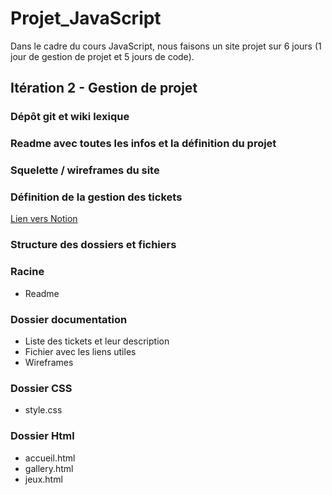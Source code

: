 # Projet_JavaScript
Dans le cadre du cours JavaScript, nous faisons un site projet sur 6 jours (1 jour de gestion de projet et 5 jours de code). 

## Itération 2 - Gestion de projet

### Dépôt git et wiki lexique

### Readme avec toutes les infos et la définition du projet

### Squelette / wireframes du site

### Définition de la gestion des tickets

[Lien vers Notion](https://www.notion.so/1e318fb8a282802ab340da25ec17d08e?pvs=21)

### Structure des dossiers et fichiers

### Racine

- Readme

### Dossier documentation

- Liste des tickets et leur description
- Fichier avec les liens utiles
- Wireframes

### Dossier CSS

- style.css

### Dossier Html

- accueil.html
- gallery.html
- jeux.html
